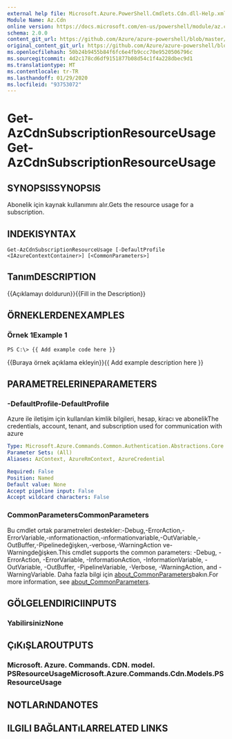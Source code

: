 ```yaml
---
external help file: Microsoft.Azure.PowerShell.Cmdlets.Cdn.dll-Help.xml
Module Name: Az.Cdn
online version: https://docs.microsoft.com/en-us/powershell/module/az.cdn/get-azcdnsubscriptionresourceusage
schema: 2.0.0
content_git_url: https://github.com/Azure/azure-powershell/blob/master/src/Cdn/Cdn/help/Get-AzCdnSubscriptionResourceUsage.md
original_content_git_url: https://github.com/Azure/azure-powershell/blob/master/src/Cdn/Cdn/help/Get-AzCdnSubscriptionResourceUsage.md
ms.openlocfilehash: 50b24b9455b84f6fc6e4fb9ccc70e9520506796c
ms.sourcegitcommit: 4d2c178cd6df9151877b08d54c1f4a228dbec9d1
ms.translationtype: MT
ms.contentlocale: tr-TR
ms.lasthandoff: 01/29/2020
ms.locfileid: "93753072"
---
```

# <span data-ttu-id="fecba-101">Get-AzCdnSubscriptionResourceUsage</span><span class="sxs-lookup"><span data-stu-id="fecba-101">Get-AzCdnSubscriptionResourceUsage</span></span>

## <span data-ttu-id="fecba-102">SYNOPSIS</span><span class="sxs-lookup"><span data-stu-id="fecba-102">SYNOPSIS</span></span>
<span data-ttu-id="fecba-103">Abonelik için kaynak kullanımını alır.</span><span class="sxs-lookup"><span data-stu-id="fecba-103">Gets the resource usage for a subscription.</span></span>

## <span data-ttu-id="fecba-104">INDEKI</span><span class="sxs-lookup"><span data-stu-id="fecba-104">SYNTAX</span></span>

```
Get-AzCdnSubscriptionResourceUsage [-DefaultProfile <IAzureContextContainer>] [<CommonParameters>]
```

## <span data-ttu-id="fecba-105">Tanım</span><span class="sxs-lookup"><span data-stu-id="fecba-105">DESCRIPTION</span></span>
<span data-ttu-id="fecba-106">{{Açıklamayı doldurun}}</span><span class="sxs-lookup"><span data-stu-id="fecba-106">{{Fill in the Description}}</span></span>

## <span data-ttu-id="fecba-107">ÖRNEKLERDEN</span><span class="sxs-lookup"><span data-stu-id="fecba-107">EXAMPLES</span></span>

### <span data-ttu-id="fecba-108">Örnek 1</span><span class="sxs-lookup"><span data-stu-id="fecba-108">Example 1</span></span>
```
PS C:\> {{ Add example code here }}
```

<span data-ttu-id="fecba-109">{{Buraya örnek açıklama ekleyin}}</span><span class="sxs-lookup"><span data-stu-id="fecba-109">{{ Add example description here }}</span></span>

## <span data-ttu-id="fecba-110">PARAMETRELERINE</span><span class="sxs-lookup"><span data-stu-id="fecba-110">PARAMETERS</span></span>

### <span data-ttu-id="fecba-111">-DefaultProfile</span><span class="sxs-lookup"><span data-stu-id="fecba-111">-DefaultProfile</span></span>
<span data-ttu-id="fecba-112">Azure ile iletişim için kullanılan kimlik bilgileri, hesap, kiracı ve abonelik</span><span class="sxs-lookup"><span data-stu-id="fecba-112">The credentials, account, tenant, and subscription used for communication with azure</span></span>

```yaml
Type: Microsoft.Azure.Commands.Common.Authentication.Abstractions.Core.IAzureContextContainer
Parameter Sets: (All)
Aliases: AzContext, AzureRmContext, AzureCredential

Required: False
Position: Named
Default value: None
Accept pipeline input: False
Accept wildcard characters: False
```

### <span data-ttu-id="fecba-113">CommonParameters</span><span class="sxs-lookup"><span data-stu-id="fecba-113">CommonParameters</span></span>
<span data-ttu-id="fecba-114">Bu cmdlet ortak parametreleri destekler:-Debug,-ErrorAction,-ErrorVariable,-ınformationaction,-ınformationvariable,-OutVariable,-OutBuffer,-Pipelinedeğişken,-verbose,-WarningAction ve-Warningdeğişken.</span><span class="sxs-lookup"><span data-stu-id="fecba-114">This cmdlet supports the common parameters: -Debug, -ErrorAction, -ErrorVariable, -InformationAction, -InformationVariable, -OutVariable, -OutBuffer, -PipelineVariable, -Verbose, -WarningAction, and -WarningVariable.</span></span> <span data-ttu-id="fecba-115">Daha fazla bilgi için [about_CommonParameters](https://go.microsoft.com/fwlink/?LinkID=113216)bakın.</span><span class="sxs-lookup"><span data-stu-id="fecba-115">For more information, see [about_CommonParameters](https://go.microsoft.com/fwlink/?LinkID=113216).</span></span>

## <span data-ttu-id="fecba-116">GÖLGELENDIRICI</span><span class="sxs-lookup"><span data-stu-id="fecba-116">INPUTS</span></span>

### <span data-ttu-id="fecba-117">Yabilirsiniz</span><span class="sxs-lookup"><span data-stu-id="fecba-117">None</span></span>

## <span data-ttu-id="fecba-118">ÇıKıŞLAR</span><span class="sxs-lookup"><span data-stu-id="fecba-118">OUTPUTS</span></span>

### <span data-ttu-id="fecba-119">Microsoft. Azure. Commands. CDN. model. PSResourceUsage</span><span class="sxs-lookup"><span data-stu-id="fecba-119">Microsoft.Azure.Commands.Cdn.Models.PSResourceUsage</span></span>

## <span data-ttu-id="fecba-120">NOTLARıNDA</span><span class="sxs-lookup"><span data-stu-id="fecba-120">NOTES</span></span>

## <span data-ttu-id="fecba-121">ILGILI BAĞLANTıLAR</span><span class="sxs-lookup"><span data-stu-id="fecba-121">RELATED LINKS</span></span>
